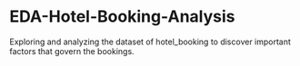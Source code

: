 # EDA-Hotel-Booking-Analysis
Exploring and analyzing the dataset of hotel_booking to discover important factors that govern the bookings.
